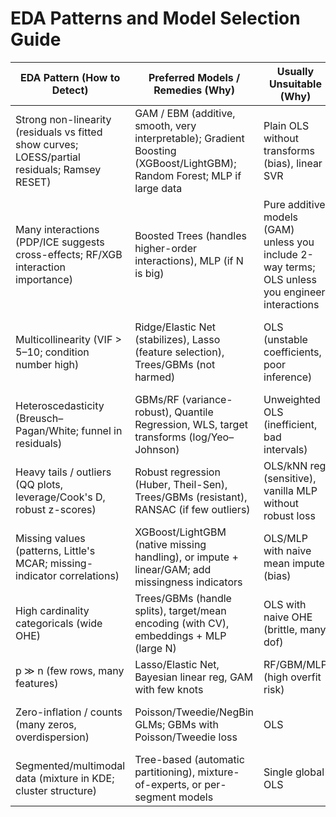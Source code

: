 # EDA Patterns and Model Selection Guide

| EDA Pattern (How to Detect) | Preferred Models / Remedies (Why) | Usually Unsuitable (Why) | Notes on Interpretability |
|------------------------------|-----------------------------------|--------------------------|---------------------------|
| Strong non-linearity (residuals vs fitted show curves; LOESS/partial residuals; Ramsey RESET) | GAM / EBM (additive, smooth, very interpretable); Gradient Boosting (XGBoost/LightGBM); Random Forest; MLP if large data | Plain OLS without transforms (bias), linear SVR | GAM/EBM gives feature-level curves; monotonic constraints possible |
| Many interactions (PDP/ICE suggests cross-effects; RF/XGB interaction importance) | Boosted Trees (handles higher-order interactions), MLP (if N is big) | Pure additive models (GAM) unless you include 2-way terms; OLS unless you engineer interactions | Use SHAP interaction values to explain GBMs |
| Multicollinearity (VIF > 5–10; condition number high) | Ridge/Elastic Net (stabilizes), Lasso (feature selection), Trees/GBMs (not harmed) | OLS (unstable coefficients, poor inference) | If you need coefficients: ridge/EN; for trees use permutation/SHAP for feature effects |
| Heteroscedasticity (Breusch–Pagan/White; funnel in residuals) | GBMs/RF (variance-robust), Quantile Regression, WLS, target transforms (log/Yeo–Johnson) | Unweighted OLS (inefficient, bad intervals) | Quantile GBM gives interpretable prediction intervals |
| Heavy tails / outliers (QQ plots, leverage/Cook's D, robust z-scores) | Robust regression (Huber, Theil-Sen), Trees/GBMs (resistant), RANSAC (if few outliers) | OLS/kNN reg (sensitive), vanilla MLP without robust loss | Huber loss often a safe drop-in |
| Missing values (patterns, Little's MCAR; missing-indicator correlations) | XGBoost/LightGBM (native missing handling), or impute + linear/GAM; add missingness indicators | OLS/MLP with naive mean impute (bias) | Keep imputation simple + missing flags; document assumptions |
| High cardinality categoricals (wide OHE) | Trees/GBMs (handle splits), target/mean encoding (with CV), embeddings + MLP (large N) | OLS with naive OHE (brittle, many dof) | Prefer CV target encoding to avoid leakage |
| p ≫ n (few rows, many features) | Lasso/Elastic Net, Bayesian linear reg, GAM with few knots | RF/GBM/MLP (high overfit risk) | Stability selection helps interpretability |
| Zero-inflation / counts (many zeros, overdispersion) | Poisson/Tweedie/NegBin GLMs; GBMs with Poisson/Tweedie loss | OLS | Tweedie GBM is great for insurance-like targets |
| Segmented/multimodal data (mixture in KDE; cluster structure) | Tree-based (automatic partitioning), mixture-of-experts, or per-segment models | Single global OLS | Document per-segment partial dependence |
